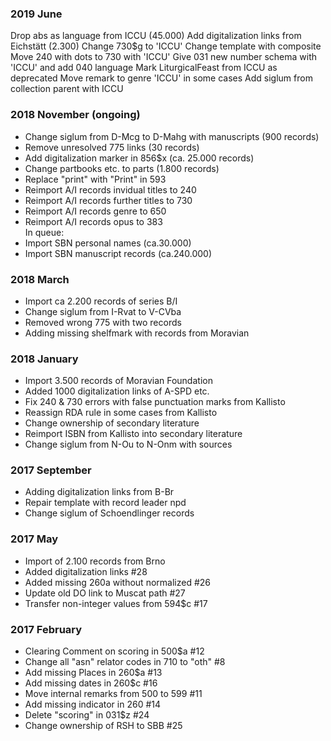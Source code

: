 ### 2019 June
Drop abs as language from ICCU (45.000)
Add digitalization links from Eichstätt (2.300)
Change 730$g to 'ICCU' 
Change template with composite  
Move 240 with dots to 730 with 'ICCU'
Give 031 new number schema with 'ICCU' and add 040 language
Mark LiturgicalFeast from ICCU as deprecated
Move remark to genre 'ICCU' in some cases
Add siglum from collection parent with ICCU


### 2018 November (ongoing)
- Change siglum from D-Mcg to D-Mahg with manuscripts (900 records)
- Remove unresolved 775 links (30 records) 
- Add digitalization marker in 856$x (ca. 25.000 records)
- Change partbooks etc. to parts (1.800 records)
- Replace "print" with "Print" in 593
- Reimport A/I records invidual titles to 240
- Reimport A/I records further titles to 730
- Reimport A/I records genre to 650
- Reimport A/I records opus to 383  
In queue:
- Import SBN personal names (ca.30.000)
- Import SBN manuscript records (ca.240.000)

### 2018 March
- Import ca 2.200 records of series B/I
- Change siglum from I-Rvat to V-CVba
- Removed wrong 775 with two records
- Adding missing shelfmark with records from Moravian

### 2018 January
- Import 3.500 records of Moravian Foundation
- Added 1000 digitalization links of A-SPD etc.
- Fix 240 & 730 errors with false punctuation marks from Kallisto
- Reassign RDA rule in some cases from Kallisto
- Change ownership of secondary literature
- Reimport ISBN from Kallisto into secondary literature
- Change siglum from N-Ou to N-Onm with sources

### 2017 September
- Adding digitalization links from B-Br
- Repair template with record leader npd
- Change siglum of Schoendlinger records

### 2017 May
- Import of 2.100 records from Brno
- Added digitalization links #28
- Added missing 260a without normalized #26
- Update old DO link to Muscat path #27
- Transfer non-integer values from 594$c #17

### 2017 February 
- Clearing Comment on scoring in 500$a #12
- Change all "asn" relator codes in 710 to "oth" #8
- Add missing Places in 260$a #13 
- Add missing dates in 260$c #16
- Move internal remarks from 500 to 599 #11
- Add missing indicator in 260 #14
- Delete "scoring" in 031$z #24
- Change ownership of RSH to SBB #25
